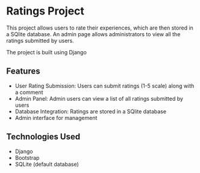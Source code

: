 # Ratings Project

This project allows users to rate their experiences, which are then stored in a SQlite database. An admin page allows administrators to view all the ratings submitted by users.

The project is built using Django

## Features

- User Rating Submission: Users can submit ratings (1-5 scale) along with a comment
- Admin Panel: Admin users can view a list of all ratings submitted by users
- Database Integration: Ratings are stored in a SQlite database
- Admin interface for management

## Technologies Used

- Django
- Bootstrap
- SQLite (default database)


